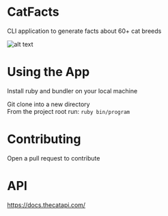# CatFacts
CLI application to generate facts about 60+ cat breeds 

![alt text](https://i.imgur.com/pTFS7iY.png)

# Using the App
Install ruby and bundler on your local machine <br>

Git clone into a new directory <br>
From the project root run: `ruby bin/program`

# Contributing
Open a pull request to contribute

# API 
https://docs.thecatapi.com/
